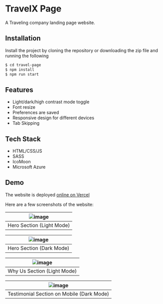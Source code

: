 
# TravelX Page

A Traveling company landing page website.


## Installation

Install the project by cloning the repository or downloading the zip file and running the following

```bash
$ cd travel-page
$ npm install
$ npm run start
```


    
## Features

- Light/dark/high contrast mode toggle
- Font resize
- Preferences are saved
- Responsive design for different devices
- Tab Skipping

## Tech Stack

- HTML/CSS/JS
- SASS
- IcoMoon
- Microsoft Azure
## Demo

The website is deployed [online on Vercel](https://travel-john.vercel.app/)

Here are a few screenshots of the website:

|![image](https://github.com/user-attachments/assets/66fd41d4-3248-445c-86d1-4d4be7b73fcd)|
|--|
|Hero Section (Light Mode)|

|![image](https://github.com/user-attachments/assets/b7694f9c-a605-4283-9874-a720b863cf41)|
|--|
|Hero Section (Dark Mode)|

|![image](https://github.com/user-attachments/assets/6f192f3f-858c-4ec0-b353-ac4890ae178b)|
|--|
|Why Us Section (Light Mode)|

|![image](https://github.com/user-attachments/assets/173c9dc6-af82-4e29-a66d-fd31cc42613e)|
|--|
|Testimonial Section on Mobile (Dark Mode)|
